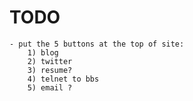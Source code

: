 # TODO

    - put the 5 buttons at the top of site:
        1) blog
        2) twitter
        3) resume?
        4) telnet to bbs
        5) email ?


